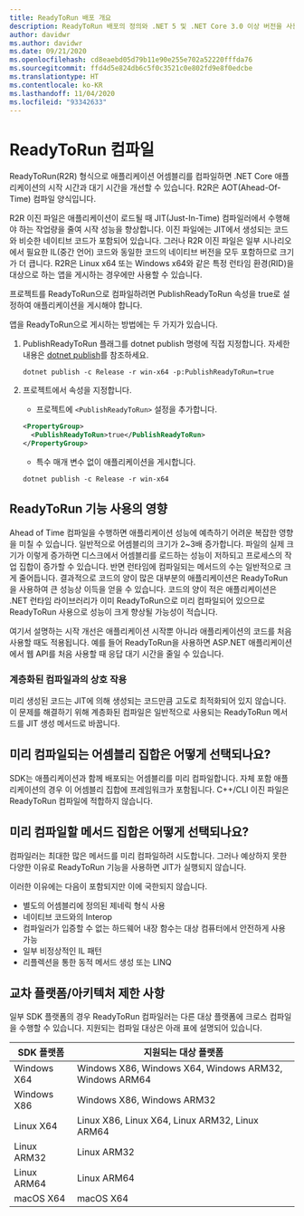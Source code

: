 ```yaml
---
title: ReadyToRun 배포 개요
description: ReadyToRun 배포의 정의와 .NET 5 및 .NET Core 3.0 이상 버전을 사용하여 앱을 게시하는 과정에서 사용을 고려해야 하는 이유를 알아봅니다.
author: davidwr
ms.author: davidwr
ms.date: 09/21/2020
ms.openlocfilehash: cd8eaebd05d79b11e90e255e702a52220fffda76
ms.sourcegitcommit: ffd4d5e824db6c5f0c3521c0e802fd9e8f0edcbe
ms.translationtype: HT
ms.contentlocale: ko-KR
ms.lasthandoff: 11/04/2020
ms.locfileid: "93342633"
---
```

# <a name="readytorun-compilation"></a>ReadyToRun 컴파일

ReadyToRun(R2R) 형식으로 애플리케이션 어셈블리를 컴파일하면 .NET Core 애플리케이션의 시작 시간과 대기 시간을 개선할 수 있습니다. R2R은 AOT(Ahead-Of-Time) 컴파일 양식입니다.

R2R 이진 파일은 애플리케이션이 로드될 때 JIT(Just-In-Time) 컴파일러에서 수행해야 하는 작업량을 줄여 시작 성능을 향상합니다. 이진 파일에는 JIT에서 생성되는 코드와 비슷한 네이티브 코드가 포함되어 있습니다. 그러나 R2R 이진 파일은 일부 시나리오에서 필요한 IL(중간 언어) 코드와 동일한 코드의 네이티브 버전을 모두 포함하므로 크기가 더 큽니다. R2R은 Linux x64 또는 Windows x64와 같은 특정 런타임 환경(RID)을 대상으로 하는 앱을 게시하는 경우에만 사용할 수 있습니다.

프로젝트를 ReadyToRun으로 컴파일하려면 PublishReadyToRun 속성을 true로 설정하여 애플리케이션을 게시해야 합니다.

앱을 ReadyToRun으로 게시하는 방법에는 두 가지가 있습니다.

01. PublishReadyToRun 플래그를 dotnet publish 명령에 직접 지정합니다. 자세한 내용은 [dotnet publish](../tools/dotnet-publish.md)를 참조하세요.

    ```dotnetcli
    dotnet publish -c Release -r win-x64 -p:PublishReadyToRun=true
    ```

02. 프로젝트에서 속성을 지정합니다.

    - 프로젝트에 `<PublishReadyToRun>` 설정을 추가합니다.

    ```xml
    <PropertyGroup>
      <PublishReadyToRun>true</PublishReadyToRun>
    </PropertyGroup>
    ```

    - 특수 매개 변수 없이 애플리케이션을 게시합니다.

    ```dotnetcli
    dotnet publish -c Release -r win-x64
    ```

## <a name="impact-of-using-the-readytorun-feature"></a>ReadyToRun 기능 사용의 영향

Ahead of Time 컴파일을 수행하면 애플리케이션 성능에 예측하기 어려운 복잡한 영향을 미칠 수 있습니다. 일반적으로 어셈블리의 크기가 2~3배 증가합니다. 파일의 실제 크기가 이렇게 증가하면 디스크에서 어셈블리를 로드하는 성능이 저하되고 프로세스의 작업 집합이 증가할 수 있습니다. 반면 런타임에 컴파일되는 메서드의 수는 일반적으로 크게 줄어듭니다. 결과적으로 코드의 양이 많은 대부분의 애플리케이션은 ReadyToRun을 사용하여 큰 성능상 이득을 얻을 수 있습니다. 코드의 양이 적은 애플리케이션은 .NET 런타임 라이브러리가 이미 ReadyToRun으로 미리 컴파일되어 있으므로 ReadyToRun 사용으로 성능이 크게 향상될 가능성이 적습니다.

여기서 설명하는 시작 개선은 애플리케이션 시작뿐 아니라 애플리케이션의 코드를 처음 사용할 때도 적용됩니다. 예를 들어 ReadyToRun을 사용하면 ASP.NET 애플리케이션에서 웹 API를 처음 사용할 때 응답 대기 시간을 줄일 수 있습니다.

### <a name="interaction-with-tiered-compilation"></a>계층화된 컴파일과의 상호 작용

미리 생성된 코드는 JIT에 의해 생성되는 코드만큼 고도로 최적화되어 있지 않습니다. 이 문제를 해결하기 위해 계층화된 컴파일은 일반적으로 사용되는 ReadyToRun 메서드를 JIT 생성 메서드로 바꿉니다.

## <a name="how-is-the-set-of-precompiled-assemblies-chosen"></a>미리 컴파일되는 어셈블리 집합은 어떻게 선택되나요?

SDK는 애플리케이션과 함께 배포되는 어셈블리를 미리 컴파일합니다. 자체 포함 애플리케이션의 경우 이 어셈블리 집합에 프레임워크가 포함됩니다. C++/CLI 이진 파일은 ReadyToRun 컴파일에 적합하지 않습니다.

## <a name="how-is-the-set-of-methods-to-precompile-chosen"></a>미리 컴파일할 메서드 집합은 어떻게 선택되나요?

컴파일러는 최대한 많은 메서드를 미리 컴파일하려 시도합니다. 그러나 예상하지 못한 다양한 이유로 ReadyToRun 기능을 사용하면 JIT가 실행되지 않습니다.

이러한 이유에는 다음이 포함되지만 이에 국한되지 않습니다.

- 별도의 어셈블리에 정의된 제네릭 형식 사용
- 네이티브 코드와의 Interop
- 컴파일러가 입증할 수 없는 하드웨어 내장 함수는 대상 컴퓨터에서 안전하게 사용 가능
- 일부 비정상적인 IL 패턴
- 리플렉션을 통한 동적 메서드 생성 또는 LINQ

## <a name="cross-platformarchitecture-restrictions"></a>교차 플랫폼/아키텍처 제한 사항

일부 SDK 플랫폼의 경우 ReadyToRun 컴파일러는 다른 대상 플랫폼에 크로스 컴파일을 수행할 수 있습니다. 지원되는 컴파일 대상은 아래 표에 설명되어 있습니다.

| SDK 플랫폼 | 지원되는 대상 플랫폼 |
| ------------ | --------------------------- |
| Windows X64  | Windows X86, Windows X64, Windows ARM32, Windows ARM64 |
| Windows X86  | Windows X86, Windows ARM32 |
| Linux X64    | Linux X86, Linux X64, Linux ARM32, Linux ARM64 |
| Linux ARM32  | Linux ARM32 |
| Linux ARM64  | Linux ARM64 |
| macOS X64    | macOS X64 |
